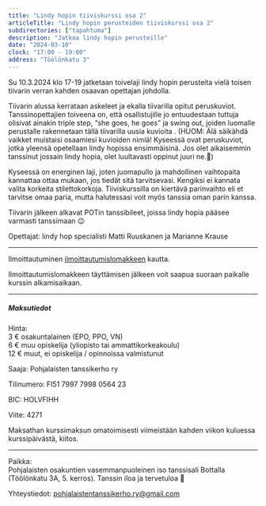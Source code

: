 ```yaml
---
title: "Lindy hopin tiiviskurssi osa 2"
articleTitle: "Lindy hopin perusteiden tiiviskurssi osa 2"
subdirectories: ["tapahtuma"]
description: "Jatkoa lindy hopin perusteille"
date: "2024-03-10"
clock: "17:00 - 19:00"
address: "Töölönkatu 3"
---
```


Su 10.3.2024 klo 17-19 jatketaan toivelaji lindy hopin perusteita vielä toisen tiivarin verran kahden osaavan opettajan johdolla.

Tiivarin alussa kerrataan askeleet ja ekalla tiivarilla opitut peruskuviot. Tanssinopettajien toiveena on, että osallistujille jo entuudestaan tuttuja olisivat ainakin triple step, “she goes, he goes” ja swing out, joiden luomalle perustalle rakennetaan tällä tiivarilla uusia kuvioita . (HUOM: Älä säikähdä vaikket muistaisi osaamiesi kuvioiden nimiä! Kyseessä ovat peruskuviot, jotka yleensä opetellaan lindy hopissa ensimmäisinä. Jos olet aikaisemmin tanssinut jossain lindy hopia, olet luultavasti oppinut juuri ne.🙂)

Kyseessä on energinen laji, joten juomapullo ja mahdollinen vaihtopaita kannattaa ottaa mukaan, jos tiedät sitä tarvitsevasi. Kengiksi ei kannata valita korkeita stilettokorkoja. Tiiviskurssilla on kiertävä parinvaihto eli et tarvitse omaa paria, mutta halutessasi voit myös tanssia oman parin kanssa.

Tiivarin jälkeen alkavat POTin tanssibileet, joissa lindy hopia pääsee varmasti tanssimaan 😉

Opettajat: lindy hop specialisti Matti Ruuskanen ja Marianne Krause

---
Ilmoittautuminen [ilmoittautumislomakkeen](https://forms.gle/oHQRCgiWQesVdMPA9) kautta.

Ilmoittautumislomakkeen täyttämisen jälkeen voit saapua suoraan paikalle kurssin alkamisaikaan.

---
##### Maksutiedot

Hinta:  
3 € osakuntalainen (EPO, PPO, VN)  
6 € muu opiskelija (yliopisto tai ammattikorkeakoulu)  
12 € muut, ei opiskelija / opinnoissa valmistunut  

Saaja: Pohjalaisten tanssikerho ry

Tilinumero: FI51 7997 7998 0564 23

BIC: HOLVFIHH

Viite: 4271

Maksathan kurssimaksun omatoimisesti viimeistään kahden viikon kuluessa kurssipäivästä, kiitos.

---
Paikka:  
Pohjalaisten osakuntien vasemmanpuoleinen iso tanssisali Bottalla (Töölönkatu 3A, 5. kerros). Tanssin iloa ja tervetuloa 🙂

Yhteystiedot: pohjalaistentanssikerho.ry@gmail.com
